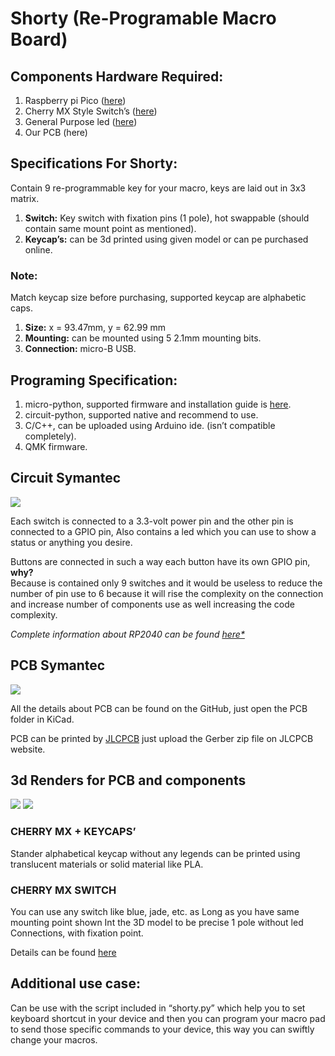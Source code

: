 # **Shorty (Re-Programable Macro Board)**


## **Components Hardware Required:**

1. Raspberry pi Pico ([here](https://datasheets.raspberrypi.com/pico/pico-datasheet.pdf))
1. Cherry MX Style Switch’s ([here](https://cdn.sparkfun.com/datasheets/Components/Switches/MX%20Series.pdf))
1. General Purpose led ([here](https://learn.adafruit.com/all-about-leds/what-is-an-led))
1. Our PCB (here)

## **Specifications For Shorty:**

Contain 9 re-programmable key for your macro, keys are laid out in 3x3 matrix.

1. **Switch:** Key switch with fixation pins (1 pole), hot swappable (should contain same mount point as mentioned).
1. **Keycap’s:** can be 3d printed using given model or can pe purchased online.

### **Note:**
Match keycap size before purchasing, supported keycap are alphabetic caps.

1. **Size:** x = 93.47mm, y = 62.99 mm
1. **Mounting:** can be mounted using 5 2.1mm mounting bits.
1. **Connection:** micro-B USB.

## **Programing Specification:**

1. micro-python, supported firmware and installation guide is [here](https://projects.raspberrypi.org/en/projects/getting-started-with-the-pico/3).
1. circuit-python, supported native and recommend to use.
1. C/C++, can be uploaded using Arduino ide. (isn’t compatible completely).
1. QMK firmware.

## **Circuit Symantec**

![](img/md_src/circuit.png)

Each switch is connected to a 3.3-volt power pin and the other pin is connected to a GPIO pin,
Also contains a led which you can use to show a status or anything you desire.

Buttons are connected in such a way each button have its own GPIO pin, **why?**
</br>
Because is contained only 9 switches and it would be useless to reduce the number of pin use to 6 because it will rise the complexity on the connection and increase number of components use as well increasing the code complexity.

*Complete information about RP2040 can be found [here*](https://datasheets.raspberrypi.com/pico/pico-datasheet.pdf)*

## **PCB Symantec**

![](img/md_src/pcb.png)

All the details about PCB can be found on the GitHub, just open the PCB folder in KiCad.

PCB can be printed by [JLCPCB](https://cart.jlcpcb.com/) just upload the Gerber zip file on JLCPCB website.


## **3d Renders for PCB and components**
![](img/md_src/keycap.png)
![](img/md_src/switch.png)

### **CHERRY MX + KEYCAPS’**
Stander alphabetical keycap without any legends can be printed using translucent materials or solid material like PLA.

### **CHERRY MX SWITCH**
You can use any switch like blue, jade, etc. as Long as you have same mounting point shown Int the 3D model to be precise 1 pole without led Connections, with fixation point.

Details can be found [here](https://cdn.sparkfun.com/datasheets/Components/Switches/MX%20Series.pdf)

## **Additional use case:**
Can be use with the script included in “shorty.py” which help you to set keyboard shortcut in your device and then you can program your macro pad to send those specific commands to your device, this way you can swiftly change your macros.
